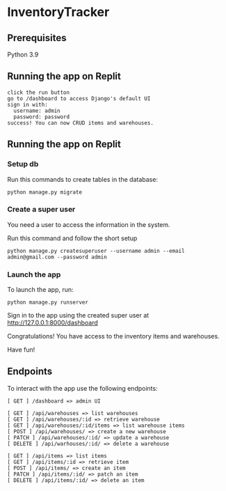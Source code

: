 # InventoryTracker

## Prerequisites

Python 3.9

## Running the app on Replit

    click the run button
    go to /dashboard to access Django's default UI
    sign in with:
      username: admin
      password: password
    success! You can now CRUD items and warehouses.

## Running the app on Replit

### Setup db

Run this commands to create tables in the database:

    python manage.py migrate

### Create a super user

You need a user to access the information in the system.

Run this command and follow the short setup

    python manage.py createsuperuser --username admin --email admin@gmail.com --password admin

### Launch the app

To launch the app, run:

    python manage.py runserver

Sign in to the app using the created super user at http://127.0.0.1:8000/dashboard

Congratulations! You have access to the inventory items and warehouses.

Have fun!

## Endpoints

To interact with the app use the following endpoints:

    [ GET ] /dashboard => admin UI

    [ GET ] /api/warehouses => list warehouses
    [ GET ] /api/warehouses/:id => retrieve warehouse
    [ GET ] /api/warehouses/:id/items => list warehouse items
    [ POST ] /api/warehouses/ => create a new warehouse
    [ PATCH ] /api/warehouses/:id/ => update a warehouse
    [ DELETE ] /api/warhouses/:id/ => delete a warehouse

    [ GET ] /api/items => list items
    [ GET ] /api/items/:id => retrieve item
    [ POST ] /api/items/ => create an item
    [ PATCH ] /api/items/:id/ => patch an item
    [ DELETE ] /api/items/:id/ => delete an item
